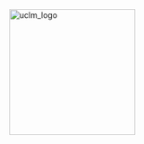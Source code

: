 <img src="https://upload.wikimedia.org/wikipedia/commons/f/f1/LogoUCLM.jpg" alt="uclm_logo" witdh=150 height=225>
